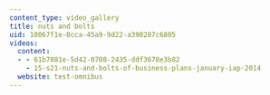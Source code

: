 ```yaml
---
content_type: video_gallery
title: nuts and bolts
uid: 10067f1e-0cca-45a9-9d22-a390287c6805
videos:
  content:
  - - 61b7881e-5d42-0708-2435-ddf3678e3b82
    - 15-s21-nuts-and-bolts-of-business-plans-january-iap-2014
  website: test-omnibus
---
```

